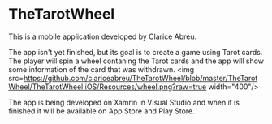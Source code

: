 # TheTarotWheel

This is a mobile application developed by Clarice Abreu.

The app isn't yet finished, but its goal is to create a game using Tarot cards.
The player will spin a wheel contaning the Tarot cards and the app will show some information of the card that was withdrawn.
<img src=https://github.com/clariceabreu/TheTarotWheel/blob/master/TheTarotWheel/TheTarotWheel.iOS/Resources/wheel.png?raw=true width="400"/>

The app is being developed on Xamrin in Visual Studio and when it is finished it will be available on App Store and Play Store.
